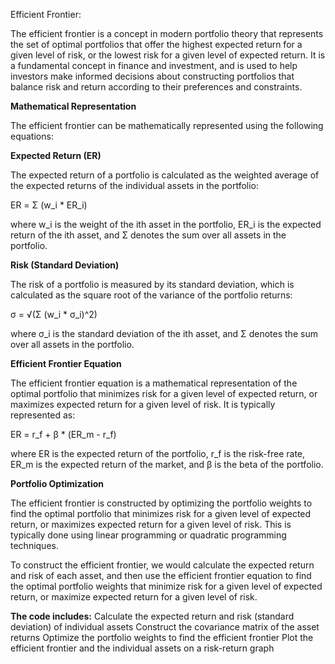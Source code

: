 Efficient Frontier:

The efficient frontier is a concept in modern portfolio theory that represents the set of optimal portfolios that offer the highest expected return for a given level of risk,
or the lowest risk for a given level of expected return. It is a fundamental concept in finance and investment, and is used to help investors make informed decisions about
constructing portfolios that balance risk and return according to their preferences and constraints.

**Mathematical Representation**

The efficient frontier can be mathematically represented using the following equations:

**Expected Return (ER)**

The expected return of a portfolio is calculated as the weighted average of the expected returns of the individual assets in the portfolio:

ER = Σ (w_i \* ER_i)

where w_i is the weight of the ith asset in the portfolio, ER_i is the expected return of the ith asset, and Σ denotes the sum over all assets in the portfolio.

**Risk (Standard Deviation)**

The risk of a portfolio is measured by its standard deviation, which is calculated as the square root of the variance of the portfolio returns:

σ = √(Σ (w_i \* σ_i)^2)

where σ_i is the standard deviation of the ith asset, and Σ denotes the sum over all assets in the portfolio.

**Efficient Frontier Equation**

The efficient frontier equation is a mathematical representation of the optimal portfolio that minimizes risk for a given level of expected return, or maximizes expected 
return for a given level of risk. It is typically represented as:

ER = r_f + β \* (ER_m - r_f)

where ER is the expected return of the portfolio, r_f is the risk-free rate, ER_m is the expected return of the market, and β is the beta of the portfolio.

**Portfolio Optimization**

The efficient frontier is constructed by optimizing the portfolio weights to find the optimal portfolio that minimizes risk for a given level of expected return,
or maximizes expected return for a given level of risk. This is typically done using linear programming or quadratic programming techniques.

To construct the efficient frontier, we would calculate the expected return and risk of each asset, and then use the efficient frontier equation to find the optimal
portfolio weights that minimize risk for a given level of expected return, or maximize expected return for a given level of risk.

**The code includes:**
  Calculate the expected return and risk (standard deviation) of individual assets
  Construct the covariance matrix of the asset returns
  Optimize the portfolio weights to find the efficient frontier
  Plot the efficient frontier and the individual assets on a risk-return graph
